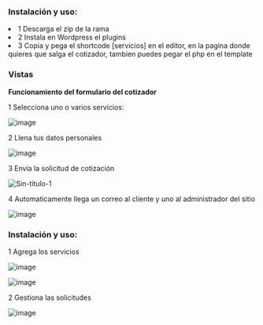 

<h3> Instalación y uso: </h3>

<ul>

  
</ul>
<li>1 Descarga el zip de la rama </li> 
<li>2 Instala en Wordpress el plugins </li> 
<li>3 Copia y pega el shortcode [servicios] en el editor, en la pagina donde quieres que salga el cotizador, tambien puedes pegar el php <?php echo do_shortcode("[servicios]");?> en el template </li> 


<h3> Vistas </h3>

<b>Funcionamiento del formulario del cotizador</b>

1 Selecciona uno o varios servicios:

![image](https://github.com/neptunoprojects/Plugins-Cotizacion-Servicios-Wordpress/assets/9517788/0ca6f6fa-4e46-40f4-a364-f943beafe9d0)

2 Llena tus datos personales

![image](https://github.com/neptunoprojects/Plugins-Cotizacion-Servicios-Wordpress/assets/9517788/7a4de81f-add4-4248-ae04-c94a4558f98e)

3 Envia la solicitud de cotización

![Sin-título-1](https://github.com/neptunoprojects/Plugins-Cotizacion-Servicios-Wordpress/assets/9517788/1dd21a96-0039-463b-86b1-9d307f64e1c7)

4 Automaticamente llega un correo al cliente y uno al administrador del sitio


![image](https://github.com/neptunoprojects/Plugins-Cotizacion-Servicios-Wordpress/assets/9517788/1c92a20a-d516-4910-a13b-b8143b9918b8) 


<h3> Instalación y uso: </h3>

1 Agrega los servicios

![image](https://github.com/neptunoprojects/Plugins-Cotizacion-Servicios-Wordpress/assets/9517788/cb3a4a14-26b9-45a1-8442-d6267f4dbd47)

![image](https://github.com/neptunoprojects/Plugins-Cotizacion-Servicios-Wordpress/assets/9517788/87ebb54c-a35b-42f4-911c-a471c1f43506)

2 Gestiona las solicitudes

![image](https://github.com/neptunoprojects/Plugins-Cotizacion-Servicios-Wordpress/assets/9517788/46f11049-7ab0-4cff-a724-f8d9369e45fb)





